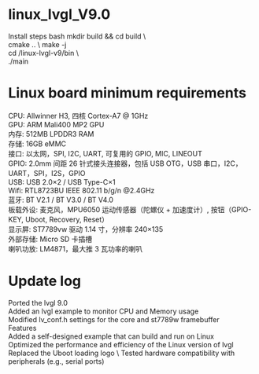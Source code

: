 # linux_lvgl_V9.0
Install steps
bash
mkdir build && cd build \  
cmake ..   \ 
make -j   \
cd /linux-lvgl-v9/bin \  
./main   
# Linux board minimum requirements
CPU: Allwinner H3, 四核 Cortex-A7 @ 1GHz \
GPU: ARM Mali400 MP2 GPU \
内存: 512MB LPDDR3 RAM \
存储: 16GB eMMC \
接口: 以太网，SPI, I2C, UART, 可复用的 GPIO, MIC, LINEOUT \
GPIO: 2.0mm 间距 26 针式接头连接器，包括 USB OTG，USB 串口，I2C，UART，SPI，I2S，GPIO \
USB: USB 2.0×2 / USB Type-C×1 \
Wifi: RTL8723BU IEEE 802.11 b/g/n @2.4GHz \
蓝牙: BT V2.1 / BT V3.0 / BT V4.0 \
板载外设: 麦克风，MPU6050 运动传感器（陀螺仪 + 加速度计）, 按钮（GPIO-KEY, Uboot, Recovery, Reset） \
显示屏: ST7789vw 驱动 1.14 寸，分辨率 240×135 \
外部存储: Micro SD 卡插槽 \
喇叭功放: LM4871，最大推 3 瓦功率的喇叭 
# Update log
Ported the lvgl 9.0 \
Added an lvgl example to monitor CPU and Memory usage \
Modified lv_conf.h settings for the core and st7789w framebuffer \
Features \
Added a self-designed example that can build and run on Linux \
Optimized the performance and efficiency of the Linux version of lvgl \
Replaced the Uboot loading logo  \ 
Tested hardware compatibility with peripherals (e.g., serial ports)  
